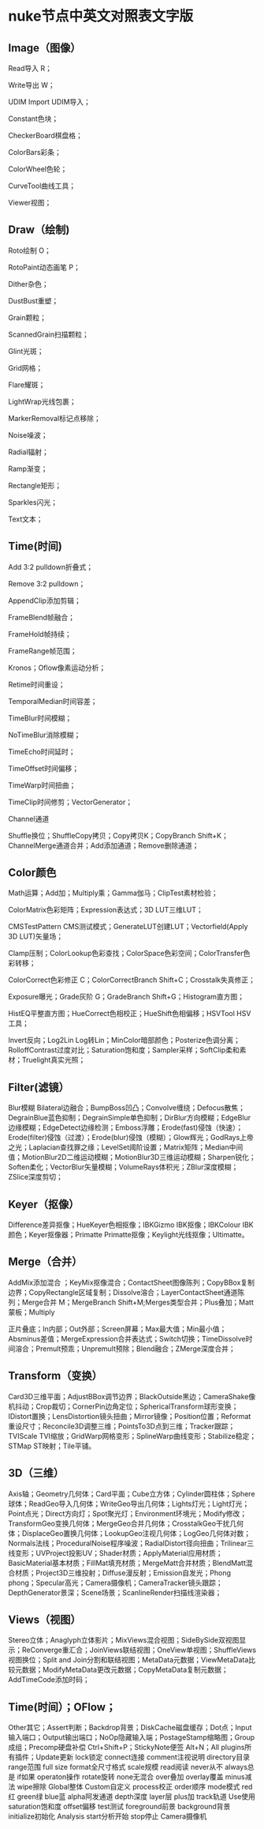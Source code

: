 
# nuke节点中英文对照表文字版

## Image（图像）

Read导入 R；

Write导出 W；

UDIM Import UDIM导入；

Constant色块；

CheckerBoard棋盘格；

ColorBars彩条；

ColorWheel色轮；

CurveTool曲线工具；

Viewer视图；

## Draw（绘制)

Roto绘制 O；

RotoPaint动态画笔 P；

Dither杂色；

DustBust重塑；

Grain颗粒；

ScannedGrain扫描颗粒；

Glint光斑；

Grid网格；

Flare耀斑；

LightWrap光线包裹；

MarkerRemoval标记点移除；

Noise噪波；

Radial辐射；

Ramp渐变；

Rectangle矩形；

Sparkles闪光；

Text文本；

## Time(时间)

Add 3:2 pulldown折叠式；

Remove 3:2 pulldown；

AppendClip添加剪辑；

FrameBlend帧融合；

FrameHold帧持续；

FrameRange帧范围；

Kronos；Oflow像素运动分析；

Retime时间重设；

TemporalMedian时间容差；

TimeBlur时间模糊；

NoTimeBlur消除模糊；

TimeEcho时间延时；

TimeOffset时间偏移；

TimeWarp时间扭曲；

TimeClip时间修剪；VectorGenerator；

Channel通道

Shuffle换位；ShuffleCopy拷贝；Copy拷贝K；CopyBranch Shift+K；ChannelMerge通道合并；Add添加通道；Remove删除通道；

## Color颜色

Math运算；Add加；Multiply乘；Gamma伽马；ClipTest素材检验；

ColorMatrix色彩矩阵；Expression表达式；3D LUT三维LUT；

CMSTestPattern CMS测试模式；GenerateLUT创建LUT；Vectorfield(Apply 3D LUT)矢量场；

Clamp压制；ColorLookup色彩查找；ColorSpace色彩空间；ColorTransfer色彩转移；

ColorCorrect色彩修正 C；ColorCorrectBranch Shift+C；Crosstalk失真修正；

Exposure曝光；Grade灰阶 G；GradeBranch Shift+G；Histogram直方图；

HistEQ平整直方图；HueCorrect色相校正；HueShift色相偏移；HSVTool HSV工具；

Invert反向；Log2Lin Log转Lin；MinColor暗部颜色；Posterize色调分离；RolloffContrast过度对比；Saturation饱和度；Sampler采样；SoftClip柔和素材；Truelight真实光照；

## Filter(滤镜）

Blur模糊 Bilateral边融合；BumpBoss凹凸；Convolve缠绕；Defocus散焦；DegrainBlue蓝色抑制；DegrainSimple单色抑制；DirBlur方向模糊；EdgeBlur边缘模糊；EdgeDetect边缘检测；Emboss浮雕；Erode(fast)侵蚀（快速）；Erode(filter)侵蚀（过渡）；Erode(blur)侵蚀（模糊）；Glow辉光；GodRays上帝之光；Laplacian查找罪之缘；LevelSet阈阶设置；Matrix矩阵；Median中间值；MotionBlur2D二维运动模糊；MotionBlur3D三维运动模糊；Sharpen锐化；Soften柔化；VectorBlur矢量模糊；VolumeRays体积光；ZBlur深度模糊；ZSlice深度剪切；

## Keyer（抠像）

Difference差异抠像；HueKeyer色相抠像；IBKGizmo IBK抠像；IBKColour IBK颜色；Keyer抠像器；Primatte Primatte抠像；Keylight光线抠像；Ultimatte。

## Merge（合并）

AddMix添加混合 ；KeyMix抠像混合；ContactSheet图像陈列；CopyBBox复制边界；CopyRectangle区域复制；Dissolve溶合；LayerContactSheet通道陈列；Merge合并 M；MergeBranch Shift+M;Merges类型合并；Plus叠加；Matt蒙板；Multiply

正片叠底；In内部；Out外部；Screen屏幕；Max最大值；Min最小值；Absminus差值；MergeExpression合并表达式；Switch切换；TimeDissolve时间溶合；Premult预乖；Unpremult预除；Blend融合；ZMerge深度合并；

## Transform（变换）
Card3D三维平面；AdjustBBox调节边界；BlackOutside黑边；CameraShake像机抖动；Crop裁切；CornerPin边角定位；SphericalTransform球形变换；IDistort置换；LensDistortion镜头扭曲；Mirror镜像；Position位置；Reformat重设尺寸；Reconcile3D调整三维；PointsTo3D点到三维；Tracker跟踪；TVIScale TVI缩放；GridWarp网格变形；SplineWarp曲线变形；Stabilize稳定；STMap ST映射；Tile平铺。

## 3D（三维）

Axis轴；Geometry几何体；Card平面；Cube立方体；Cylinder圆柱体；Sphere球体；ReadGeo导入几何体；WriteGeo导出几何体；Lights灯光；Light灯光；Point点光；Direct方向灯；Spot聚光灯；Environment环境光；Modify修改；TransformGeo变换几何体；MergeGeo合并几何体；CrosstalkGeo干扰几何体；DisplaceGeo置换几何体；LookupGeo注视几何体；LogGeo几何体对数；Normals法线；ProceduralNoise程序噪波；RadialDistort径向扭曲；Trilinear三线变形；UVProject投影UV；Shader材质；ApplyMaterial应用材质；BasicMaterial基本材质；FillMat填充材质；MergeMatt合并材质；BlendMatt混合材质；Project3D三维投射；Diffuse漫反射；Emission自发光；Phong phong；Specular高光；Camera摄像机；CameraTracker镜头跟踪；DepthGenerator景深；Scene场景；ScanlineRender扫描线渲染器；

## Views（视图）

Stereo立体；Anaglyph立体影片；MixViews混合视图；SideBySide双视图显示；ReConverge重汇合；JoinViews联结视图；OneView单视图；ShuffleViews视图换位；Split and Join分割和联结视图；MetaData元数据；ViewMetaData比较元数据；ModifyMetaData更改元数据；CopyMetaData复制元数据；AddTimeCode添加时码；

## Time(时间）；OFlow；

Other其它；Assert判断；Backdrop背景；DiskCache磁盘缓存；Dot点；Input输入端口；Output输出端口；NoOp隐藏输入端；PostageStamp缩略图；Group成组；Precomp硬盘补偿 Ctrl+Shift+P；StickyNote便签 Alt+N；All plugins所有插件；Update更新
lock锁定 connect连接 comment注视说明 directory目录 range范围 full size format全尺寸格式 scale规模
read阅读 never从不 always总是 if如果 operaton操作 rotate旋转 none无混合 over叠加 overlay覆盖 minus减法
wipe擦除 Global整体 Custom自定义 process校正 order顺序 mode模式 red红 green绿 blue蓝 alpha阿发通道
depth深度 layer层 plus加 track轨道 Use使用 saturation饱和度 offset偏移 test测试 foreground前景
background背景 initialize初始化 Analysis start分析开始 stop停止 Camera摄像机